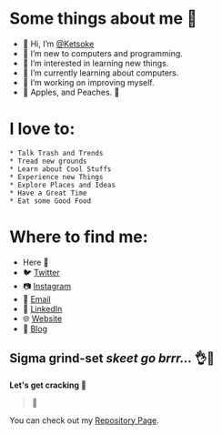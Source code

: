 # Some things about me 💖
- 👋 Hi, I’m [@Ketsoke](https://github.com/Ketsoke)
- 🌚 I’m new to computers and programming.
- 👀 I’m interested in learning new things.
- 🌱 I’m currently learning about computers.
- 🤗 I’m working on improving myself.
- 🍎 Apples, and Peaches. 🍑

# I love to:
    * Talk Trash and Trends
    * Tread new grounds
    * Learn about Cool Stuffs
    * Experience new Things
    * Explore Places and Ideas
    * Have a Great Time
    * Eat some Good Food
<!--
[//]: # * Help Myself
[//]: # * Distract my Unproductive Buttcheeks
[//]: # * Procrastinate in my Wild Imagination
[//]: # * Travel to new Destinations     
[//]: # * Lust over my Fantasies
-->

# Where to find me:
  * Here  👋
  * 🐦 [Twitter](https://twitter.com/ketsoke)
  * 📷 [Instagram](https://www.instagram.com/_subin_shrestha_/)
  * 📧 [Email](mailto:subinshrestha09@outlook.com)
  * 🔗 [LinkedIn](https://www.linkedin.com/in/shrestha-subin/)
  * 🌐 [Website](https://shrestha-subin.com.np/)
  * 📰 [Blog](https://shrestha-subin.com.np/blog)

## Sigma grind-set _skeet go brrr..._  👌🤌

**Let's get cracking 💯**

> 🗿


<!---
- 💞️ I’m looking to collaborate on ...
- 📫 How to reach me ...
--->
You can check out my [Repository Page](https://github.com/Ketsoke?tab=repositories).
<!---
Ketsoke/Ketsoke is a ✨ special ✨ repository because its `README.md` (this file) appears on your GitHub profile.
You can click the Preview link to take a look at your changes.
--->
